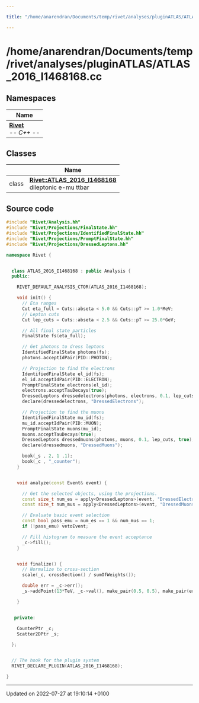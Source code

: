 ```yaml
---

title: "/home/anarendran/Documents/temp/rivet/analyses/pluginATLAS/ATLAS_2016_I1468168.cc"

---
```


# /home/anarendran/Documents/temp/rivet/analyses/pluginATLAS/ATLAS_2016_I1468168.cc



## Namespaces

| Name           |
| -------------- |
| **[Rivet](http://example.org/namespaces/namespacerivet/)** <br>-*- C++ -*-  |

## Classes

|                | Name           |
| -------------- | -------------- |
| class | **[Rivet::ATLAS_2016_I1468168](http://example.org/classes/classrivet_1_1atlas__2016__i1468168/)** <br>dileptonic e-mu ttbar  |




## Source code

```cpp
#include "Rivet/Analysis.hh"
#include "Rivet/Projections/FinalState.hh"
#include "Rivet/Projections/IdentifiedFinalState.hh"
#include "Rivet/Projections/PromptFinalState.hh"
#include "Rivet/Projections/DressedLeptons.hh"

namespace Rivet {


  class ATLAS_2016_I1468168 : public Analysis {
  public:

    RIVET_DEFAULT_ANALYSIS_CTOR(ATLAS_2016_I1468168);

    void init() {
      // Eta ranges
      Cut eta_full = Cuts::abseta < 5.0 && Cuts::pT >= 1.0*MeV;
      // Lepton cuts
      Cut lep_cuts = Cuts::abseta < 2.5 && Cuts::pT >= 25.0*GeV;

      // All final state particles
      FinalState fs(eta_full);

      // Get photons to dress leptons
      IdentifiedFinalState photons(fs);
      photons.acceptIdPair(PID::PHOTON);

      // Projection to find the electrons
      IdentifiedFinalState el_id(fs);
      el_id.acceptIdPair(PID::ELECTRON);
      PromptFinalState electrons(el_id);
      electrons.acceptTauDecays(true);
      DressedLeptons dressedelectrons(photons, electrons, 0.1, lep_cuts, true);
      declare(dressedelectrons, "DressedElectrons");

      // Projection to find the muons
      IdentifiedFinalState mu_id(fs);
      mu_id.acceptIdPair(PID::MUON);
      PromptFinalState muons(mu_id);
      muons.acceptTauDecays(true);
      DressedLeptons dressedmuons(photons, muons, 0.1, lep_cuts, true);
      declare(dressedmuons, "DressedMuons");

      book(_s , 2, 1 ,1);
      book(_c , "_counter");
    }


    void analyze(const Event& event) {

      // Get the selected objects, using the projections.
      const size_t num_es = apply<DressedLeptons>(event, "DressedElectrons").dressedLeptons().size();
      const size_t num_mus = apply<DressedLeptons>(event, "DressedMuons").dressedLeptons().size();

      // Evaluate basic event selection
      const bool pass_emu = num_es == 1 && num_mus == 1;
      if (!pass_emu) vetoEvent;

      // Fill histogram to measure the event acceptance
      _c->fill();
    }


    void finalize() {
      // Normalize to cross-section
      scale(_c, crossSection() / sumOfWeights());

      double err = _c->err();
      _s->addPoint(13*TeV, _c->val(), make_pair(0.5, 0.5), make_pair(err,err));

    }


   private:

    CounterPtr _c;
    Scatter2DPtr _s;

  };


  // The hook for the plugin system
  RIVET_DECLARE_PLUGIN(ATLAS_2016_I1468168);

}
```


-------------------------------

Updated on 2022-07-27 at 19:10:14 +0100
